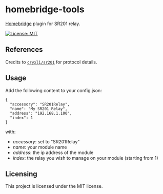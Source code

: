 # homebridge-tools
[Homebridge](https://homebridge.io) plugin for SR201 relay.

[![License: MIT](https://img.shields.io/badge/License-MIT-yellow.svg)](https://opensource.org/licenses/MIT)

## References
Credits to [`cryxli/sr201`](https://github.com/cryxli/sr201) for protocol details.

## Usage
Add the following content to your config.json:
````
{
  "accessory": "SR201Relay",
  "name": "My SR201 Relay",
  "address": "192.168.1.100",
  "index": 1
}
````
with:
* *accessory*: set to "SR201Relay"
* *name*: your module name
* *address*: the ip address of the module
* *index*: the relay you wish to manage on your module (starting from 1)


## Licensing
This project is licensed under the MIT license.
